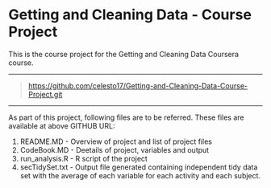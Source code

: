 # Getting and Cleaning Data - Course Project
This is the course project for the Getting and Cleaning Data Coursera course. 

***
>https://github.com/celesto17/Getting-and-Cleaning-Data-Course-Project.git

***

As part of this project, following files are to be referred. These files  are available at above GITHUB URL:

1. README.MD - Overview of project and list of project files
2. CodeBook.MD - Deetails of project, variables and output
3. run_analysis.R - R script of the project
4. secTidySet.txt - Output file generated containing independent tidy data set with the average of each variable for each activity and each subject.
